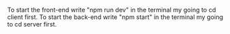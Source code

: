 To start the front-end write "npm run dev" in the terminal my going to cd client first.
To start the back-end write "npm start" in the terminal my going to cd server first.
